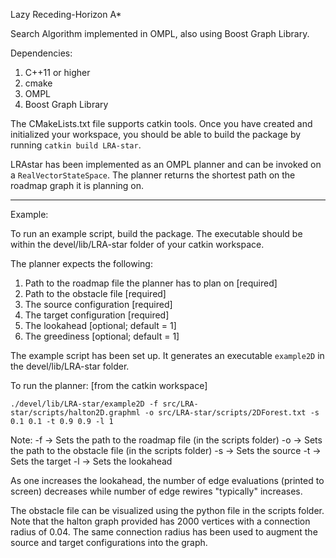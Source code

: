 Lazy Receding-Horizon A*

Search Algorithm implemented in OMPL, also using Boost Graph Library.

Dependencies:
1. C++11 or higher
2. cmake
3. OMPL
4. Boost Graph Library

The CMakeLists.txt file supports catkin tools. Once you have created and initialized your workspace, 
you should be able to build the package by running `catkin build LRA-star`.

LRAstar has been implemented as an OMPL planner and can be invoked on a `RealVectorStateSpace`.
The planner returns the shortest path on the roadmap graph it is planning on.

------

Example:

To run an example script, build the package. The executable should be within the devel/lib/LRA-star folder
of your catkin workspace.

The planner expects the following:
1. Path to the roadmap file the planner has to plan on [required]
2. Path to the obstacle file [required]
3. The source configuration [required]
4. The target configuration [required]
5. The lookahead [optional; default = 1]
6. The greediness [optional; default = 1]

The example script has been set up. It generates an executable `example2D` in the devel/lib/LRA-star folder.

To run the planner: [from the catkin workspace]

`./devel/lib/LRA-star/example2D -f src/LRA-star/scripts/halton2D.graphml -o src/LRA-star/scripts/2DForest.txt -s 0.1 0.1 -t 0.9 0.9 -l 1`

Note:
-f -> Sets the path to the roadmap file (in the scripts folder)
-o -> Sets the path to the obstacle file (in the scripts folder)
-s -> Sets the source
-t -> Sets the target
-l -> Sets the lookahead

As one increases the lookahead, the number of edge evaluations (printed to screen) decreases while
number of edge rewires "typically" increases.

The obstacle file can be visualized using the python file in the scripts folder. Note that the halton graph provided
has 2000 vertices with a connection radius of 0.04. The same connection radius has been used to augment the source and 
target configurations into the graph.
